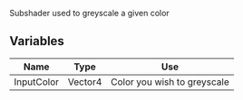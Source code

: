Subshader used to greyscale a given color 

## Variables
| Name       | Type    | Use                         |
| ---------- | ------- | --------------------------- |
| InputColor | Vector4 | Color you wish to greyscale |


